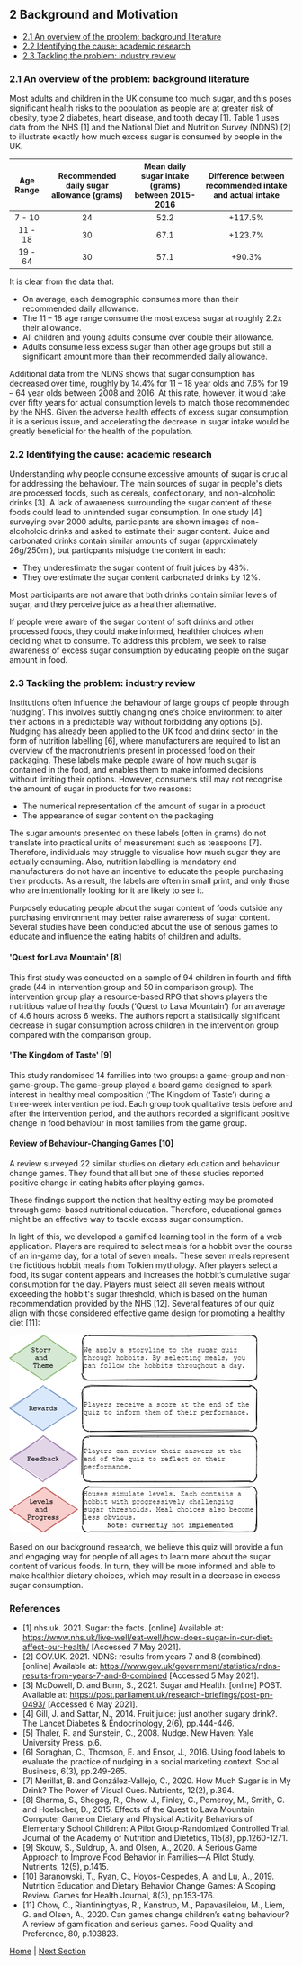 ## 2 Background and Motivation
  * [2.1 An overview of the problem: background literature](README.md#21-an-overview-of-the-problem-background-literature)
  * [2.2 Identifying the cause: academic research](README.md#22-identifying-the-cause-academic-research)
  * [2.3 Tackling the problem: industry review](README.md#23-tackling-the-problem-industry-review)

### 2.1 An overview of the problem: background literature

Most adults and children in the UK consume too much sugar, and this poses significant health risks to the population as people are at greater risk of obesity, type 2 diabetes, heart disease, and tooth decay [1]. Table 1 uses data from the NHS [1] and the National Diet and Nutrition Survey (NDNS) [2] to illustrate exactly how much excess sugar is consumed by people in the UK.

| Age Range | Recommended daily sugar allowance (grams) | Mean daily sugar intake (grams) between 2015-2016 | Difference between recommended intake and actual intake |
| :---: | :---: | :---: | :---: |
| 7 - 10 | 24 | 52.2 | +117.5% |
| 11 - 18 | 30 | 67.1 | +123.7% |
| 19 - 64 | 30 | 57.1 | +90.3% |

It is clear from the data that:
-	On average, each demographic consumes more than their recommended daily allowance.
-	The 11 – 18 age range consume the most excess sugar at roughly 2.2x their allowance.
-	All children and young adults consume over double their allowance.
-	Adults consume less excess sugar than other age groups but still a significant amount more than their recommended daily allowance.

Additional data from the NDNS shows that sugar consumption has decreased over time, roughly by 14.4% for 11 – 18 year olds and 7.6% for 19 – 64 year olds between 2008 and 2016. At this rate, however, it would take over fifty years for actual consumption levels to match those recommended by the NHS. Given the adverse health effects of excess sugar consumption, it is a serious issue, and accelerating the decrease in sugar intake would be greatly beneficial for the health of the population.

### 2.2 Identifying the cause: academic research

Understanding why people consume excessive amounts of sugar is crucial for addressing the behaviour. The main sources of sugar in people's diets are processed foods, such as cereals, confectionary, and non-alcoholic drinks [3]. A lack of awareness surrounding the sugar content of these foods could lead to unintended sugar consumption. In one study [4] surveying over 2000 adults, participants are shown images of non-alcoholoic drinks and asked to estimate their sugar content. Juice and carbonated drinks contain similar amounts of sugar (approximately 26g/250ml), but particpants misjudge the content in each:

-	They underestimate the sugar content of fruit juices by 48%.
-	They overestimate the sugar content carbonated drinks by 12%.

Most participants are not aware that both drinks contain similar levels of sugar, and they perceive juice as a healthier alternative. 

If people were aware of the sugar content of soft drinks and other processed foods, they could make informed, healthier choices when deciding what to consume. To address this problem, we seek to raise awareness of excess sugar consumption by educating people on the sugar amount in food.

### 2.3 Tackling the problem: industry review

Institutions often influence the behaviour of large groups of people through ‘nudging’. This involves subtly changing one’s choice environment to alter their actions in a predictable way without forbidding any options [5]. Nudging has already been applied to the UK food and drink sector in the form of nutrition labelling [6], where manufacturers are required to list an overview of the macronutrients present in processed food on their packaging. These labels make people aware of how much sugar is contained in the food, and enables them to make informed decisions without limiting their options. However, consumers still may not recognise the amount of sugar in products for two reasons:
  - The numerical representation of the amount of sugar in a product
  - The appearance of sugar content on the packaging
  
The sugar amounts presented on these labels (often in grams) do not translate into practical units of measurement such as teaspoons [7]. Therefore, individuals may struggle to visualise how much sugar they are actually consuming. Also, nutrition labelling is mandatory and manufacturers do not have an incentive to educate the people purchasing their products. As a result, the labels are often in small print, and only those who are intentionally looking for it are likely to see it.

Purposely educating people about the sugar content of foods outside any purchasing environment may better raise awareness of sugar content. Several studies have been conducted about the use of serious games to educate and influence the eating habits of children and adults.

#### 'Quest for Lava Mountain' [8]

This first study was conducted on a sample of 94 children in fourth and fifth grade (44 in intervention group and 50 in comparison group). The intervention group play a resource-based RPG that shows players the nutritious value of healthy foods (‘Quest to Lava Mountain’) for an average of 4.6 hours across 6 weeks. The authors report a statistically significant decrease in sugar consumption across children in the intervention group compared with the comparison group. 

#### 'The Kingdom of Taste' [9]

This study randomised 14 families into two groups: a game-group and non-game-group. The game-group played a board game designed to spark interest in healthy meal composition (‘The Kingdom of Taste’) during a three-week intervention period. Each group took qualitative tests before and after the intervention period, and the authors recorded a significant positive change in food behaviour in most families from the game group. 

#### Review of Behaviour-Changing Games [10]
A review surveyed 22 similar studies on dietary education and behaviour change games. They found that all but one of these studies reported positive change in eating habits after playing games. 

These findings support the notion that healthy eating may be promoted through game-based nutritional education. Therefore, educational games might be an effective way to tackle excess sugar consumption.

In light of this, we developed a gamified learning tool in the form of a web application. Players are required to select meals for a hobbit over the course of an in-game day, for a total of seven meals. These seven meals represent the fictitious hobbit meals from Tolkien mythology. After players select a food, its sugar content appears and increases the hobbit’s cumulative sugar consumption for the day. Players must select all seven meals without exceeding the hobbit's sugar threshold, which is based on the human recommendation provided by the NHS [12]. Several features of our quiz align with those considered effective game design for promoting a healthy diet [11]:

![Image](gameDesign.png)

Based on our background research, we believe this quiz will provide a fun and engaging way for people of all ages to learn more about the sugar content of various foods. In turn, they will be more informed and able to make healthier dietary choices, which may result in a decrease in excess sugar consumption.

### References

- [1] nhs.uk. 2021. Sugar: the facts. [online] Available at: <https://www.nhs.uk/live-well/eat-well/how-does-sugar-in-our-diet-affect-our-health/> [Accessed 7 May 2021].
- [2] GOV.UK. 2021. NDNS: results from years 7 and 8 (combined). [online] Available at: <https://www.gov.uk/government/statistics/ndns-results-from-years-7-and-8-combined> [Accessed 5 May 2021].
- [3] McDowell, D. and Bunn, S., 2021. Sugar and Health. [online] POST. Available at: <https://post.parliament.uk/research-briefings/post-pn-0493/> [Accessed 6 May 2021].
- [4] Gill, J. and Sattar, N., 2014. Fruit juice: just another sugary drink?. The Lancet Diabetes & Endocrinology, 2(6), pp.444-446.
- [5] Thaler, R. and Sunstein, C., 2008. Nudge. New Haven: Yale University Press, p.6.
- [6] Soraghan, C., Thomson, E. and Ensor, J., 2016. Using food labels to evaluate the practice of nudging in a social marketing context. Social Business, 6(3), pp.249-265.
- [7] Merillat, B. and González-Vallejo, C., 2020. How Much Sugar is in My Drink? The Power of Visual Cues. Nutrients, 12(2), p.394.
- [8] Sharma, S., Shegog, R., Chow, J., Finley, C., Pomeroy, M., Smith, C. and Hoelscher, D., 2015. Effects of the Quest to Lava Mountain Computer Game on Dietary and Physical Activity Behaviors of Elementary School Children: A Pilot Group-Randomized Controlled Trial. Journal of the Academy of Nutrition and Dietetics, 115(8), pp.1260-1271.
- [9] Skouw, S., Suldrup, A. and Olsen, A., 2020. A Serious Game Approach to Improve Food Behavior in Families—A Pilot Study. Nutrients, 12(5), p.1415.
- [10] Baranowski, T., Ryan, C., Hoyos-Cespedes, A. and Lu, A., 2019. Nutrition Education and Dietary Behavior Change Games: A Scoping Review. Games for Health Journal, 8(3), pp.153-176.
- [11] Chow, C., Riantiningtyas, R., Kanstrup, M., Papavasileiou, M., Liem, G. and Olsen, A., 2020. Can games change children’s eating behaviour? A review of gamification and serious games. Food Quality and Preference, 80, p.103823.

[Home](../README.md) | [Next Section](/SystemImplementation/README.md)
